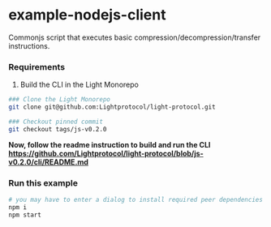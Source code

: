 # example-nodejs-client

Commonjs script that executes basic compression/decompression/transfer instructions.

### Requirements

1. Build the CLI in the Light Monorepo

```bash
### Clone the Light Monorepo
git clone git@github.com:Lightprotocol/light-protocol.git

### Checkout pinned commit
git checkout tags/js-v0.2.0
```

**Now, follow the readme instruction to build and run the CLI https://github.com/Lightprotocol/light-protocol/blob/js-v0.2.0/cli/README.md**

### Run this example

```bash
# you may have to enter a dialog to install required peer dependencies
npm i
npm start
```
